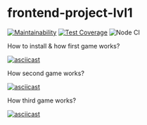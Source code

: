 # frontend-project-lvl1
[![Maintainability](https://api.codeclimate.com/v1/badges/f7468856ebb70ff0f2a4/maintainability)](https://codeclimate.com/github/f1eeman/frontend-project-lvl1/maintainability)
[![Test Coverage](https://api.codeclimate.com/v1/badges/f7468856ebb70ff0f2a4/test_coverage)](https://codeclimate.com/github/f1eeman/frontend-project-lvl1/test_coverage)
![Node CI](https://github.com/f1eeman/frontend-project-lvl1/workflows/Node%20CI/badge.svg)

How to install & how first game works?

[![asciicast](https://asciinema.org/a/KSjPo4hr7H8P8MY1y1tBtMMxm.svg)](https://asciinema.org/a/KSjPo4hr7H8P8MY1y1tBtMMxm?theme=monokai)

How second game works?

[![asciicast](https://asciinema.org/a/Pr1d4jPPaQAk1FtrelB7rQ6cz.svg)](https://asciinema.org/a/Pr1d4jPPaQAk1FtrelB7rQ6cz?theme=solarized-dark)

How third game works?

[![asciicast](https://asciinema.org/a/3Ycrxzdhi4izUFoekF04Cz3LQ.svg)](https://asciinema.org/a/3Ycrxzdhi4izUFoekF04Cz3LQ)
